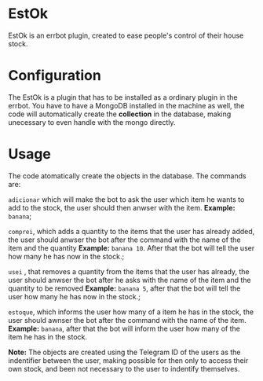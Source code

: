 # EstOk
EstOk is an errbot plugin, created to ease people's control of their house stock.
# Configuration
The EstOk is a plugin that has to be installed as a ordinary plugin in the errbot. You have to have a MongoDB installed in the machine as well, the code will automatically create the **collection** in the database, making unecessary to even handle with the mongo directly.
# Usage
The code atomatically create the objects in the database. The commands are: 

`adicionar` which will make the bot to ask the user which item he wants to add to the stock, the user should then anwser with the item. **Example:** `banana`;

`comprei`, which adds a quantity to the items that the user has already added, the user should anwser the bot after the command with the name of the item and the quantity **Example:** `banana 10`. After that the bot will tell the user how many he has now in the stock.;

`usei` , that removes a quantity from the items that the user has already, the user should anwser the bot after he asks with the name of the item and the quantity to be removed **Example:** `banana 5`, after that the bot will tell the user how many he has now in the stock.;

`estoque`, which informs the user how many of a item he has in the stock, the user should awnser the bot after the command with the name of the item. **Example:** `banana`, after that the bot will inform the user how many of the item he has in the stock.

**Note:** The objects are created using the Telegram ID of the users as the indentifier between the user, making possible for then only to access their own stock, and been not necessary to the user to indentify themselves.
